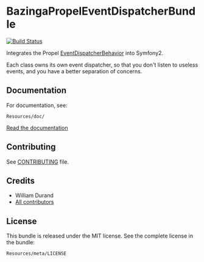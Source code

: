 BazingaPropelEventDispatcherBundle
==================================

[![Build Status](https://secure.travis-ci.org/willdurand/BazingaPropelEventDispatcherBundle.png?branch=master)](http://travis-ci.org/willdurand/BazingaPropelEventDispatcherBundle)

Integrates the Propel
[EventDispatcherBehavior](https://github.com/willdurand/EventDispatcherBehavior)
into Symfony2.

Each class owns its own event dispatcher, so that you don't listen to useless
events, and you have a better separation of concerns.


Documentation
-------------

For documentation, see:

    Resources/doc/

[Read the documentation](https://github.com/willdurand/BazingaPropelEventDispatcherBundle/blob/master/Resources/doc/index.md)


Contributing
------------

See
[CONTRIBUTING](https://github.com/willdurand/BazingaPropelEventDispatcherBundle/blob/master/CONTRIBUTING.md)
file.


Credits
-------

* William Durand
* [All contributors](https://github.com/willdurand/BazingaPropelEventDispatcherBundle/contributors)


License
-------

This bundle is released under the MIT license. See the complete license in the
bundle:

    Resources/meta/LICENSE
